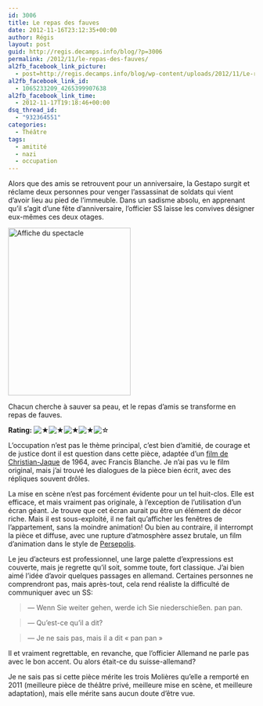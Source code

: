 ```yaml
---
id: 3006
title: Le repas des fauves
date: 2012-11-16T23:12:35+00:00
author: Régis
layout: post
guid: http://regis.decamps.info/blog/?p=3006
permalink: /2012/11/le-repas-des-fauves/
al2fb_facebook_link_picture:
  - post=http://regis.decamps.info/blog/wp-content/uploads/2012/11/Le-repas-des-fauves.jpeg
al2fb_facebook_link_id:
  - 1065233209_4265399907638
al2fb_facebook_link_time:
  - 2012-11-17T19:18:46+00:00
dsq_thread_id:
  - "932364551"
categories:
  - Théâtre
tags:
  - amitité
  - nazi
  - occupation
---
```

Alors que des amis se retrouvent pour un anniversaire, la Gestapo surgit et réclame deux personnes pour venger l’assassinat de soldats qui vient d’avoir lieu au pied de l’immeuble. Dans un sadisme absolu, en apprenant qu’il s’agit d’une fête d’anniversaire, l’officier SS laisse les convives désigner eux-mêmes ces deux otages.
  
<img src="http://regis.decamps.info/blog/wp-content/uploads/2012/11/Le-repas-des-fauves.jpeg" alt="Affiche du spectacle" title="Le repas des fauves" width="250" height="342" class="alignright size-full wp-image-3008" srcset="http://regis.decamps.info/blog/wp-content/uploads/2012/11/Le-repas-des-fauves.jpeg 250w, http://regis.decamps.info/blog/wp-content/uploads/2012/11/Le-repas-des-fauves-219x300.jpeg 219w" sizes="(max-width: 250px) 100vw, 250px" />
  
Chacun cherche à sauver sa peau, et le repas d’amis se transforme en repas de fauves.

**Rating:** ![&#9733;](http://regis.decamps.info/blog/wp-content/plugins/xavins-review-ratings/default/star.png "4/5")![&#9733;](http://regis.decamps.info/blog/wp-content/plugins/xavins-review-ratings/default/star.png "4/5")![&#9733;](http://regis.decamps.info/blog/wp-content/plugins/xavins-review-ratings/default/star.png "4/5")![&#9733;](http://regis.decamps.info/blog/wp-content/plugins/xavins-review-ratings/default/star.png "4/5")![&#9734;](http://regis.decamps.info/blog/wp-content/plugins/xavins-review-ratings/default/blank_star.png "4/5") 

<!--more-->


  
L’occupation n’est pas le thème principal, c’est bien d’amitié, de courage et de justice dont il est question dans cette pièce, adaptée d’un [film de Christian-Jaque](http://www.imdb.com/title/tt0057930/ "Le Repas des Fauves de Christian-Jaque, IMDb") de 1964, avec Francis Blanche. Je n’ai pas vu le film original, mais j’ai trouvé les dialogues de la pièce bien écrit, avec des répliques souvent drôles.

La mise en scène n’est pas forcément évidente pour un tel huit-clos. Elle est efficace, et mais vraiment pas originale, à l’exception de l’utilisation d’un écran géant. Je trouve que cet écran aurait pu être un élément de décor riche. Mais il est sous-exploité, il ne fait qu’afficher les fenêtres de l’appartement, sans la moindre animation! Ou bien au contraire, il interrompt la pièce et diffuse, avec une rupture d’atmosphère assez brutale, un film d’animation dans le style de [Persepolis](http://www.imdb.com/title/tt0808417/ "Perssepolis, de Vincent Paronnaud, Marjane Satrapi, sur IMDb"). 

Le jeu d’acteurs est professionnel, une large palette d’expressions est couverte, mais je regrette qu’il soit, somme toute, fort classique. J’ai bien aimé l’idée d’avoir quelques passages en allemand. Certaines personnes ne comprendront pas, mais après-tout, cela rend réaliste la difficulté de communiquer avec un SS:

> — Wenn Sie weiter gehen, werde ich Sie niederschießen. pan pan.
  
> — Qu’est-ce qu’il a dit?
  
> — Je ne sais pas, mais il a dit « pan pan » 

Il et vraiment regrettable, en revanche, que l’officier Allemand ne parle pas avec le bon accent. Ou alors était-ce du suisse-allemand?

Je ne sais pas si cette pièce mérite les trois Molières qu’elle a remporté en 2011 (meilleure pièce de théâtre privé, meilleure mise en scène, et meilleure adaptation), mais elle mérite sans aucun doute d’être vue.
